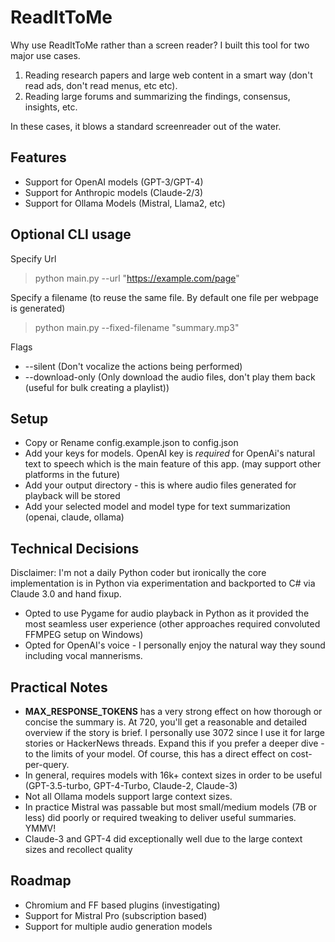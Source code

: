 # ReadItToMe
Why use ReadItToMe rather than a screen reader? I built this tool for two major use cases.

1. Reading research papers and large web content in a smart way (don't read ads, don't read menus, etc etc).
2. Reading large forums and summarizing the findings, consensus, insights, etc.

In these cases, it blows a standard screenreader out of the water.

## Features
* Support for OpenAI models  (GPT-3/GPT-4)
* Support for Anthropic models (Claude-2/3)
* Support for Ollama Models (Mistral, Llama2, etc)

## Optional CLI usage
Specify Url
> python main.py --url "https://example.com/page"

Specify a filename (to reuse the same file. By default one file per webpage is generated)
> python main.py --fixed-filename "summary.mp3"

Flags
* --silent  (Don't vocalize the actions being performed)
* --download-only  (Only download the audio files, don't play them back (useful for bulk creating a playlist))

## Setup
* Copy or Rename config.example.json to config.json
* Add your keys for models. OpenAI key is _required_ for OpenAi's natural text to speech which is the main feature of this app. (may support other platforms in the future)
* Add your output directory - this is where audio files generated for playback will be stored
* Add your selected model and model type for text summarization (openai, claude, ollama)

## Technical Decisions
Disclaimer: I'm not a daily Python coder but ironically the core implementation is in Python via experimentation and backported to C# via Claude 3.0 and hand fixup.
* Opted to use Pygame for audio playback in Python as it provided the most seamless user experience (other approaches required convoluted FFMPEG setup on Windows)
* Opted for OpenAI's voice - I personally enjoy the natural way they sound including vocal mannerisms. 

## Practical Notes
* **MAX_RESPONSE_TOKENS** has a very strong effect on how thorough or concise the summary is. At 720, you'll get a reasonable and detailed overview if the story is brief. I personally use 3072 since I use it for large stories or HackerNews threads. Expand this if you prefer a deeper dive - to the limits of your model. Of course, this has a direct effect on cost-per-query.
* In general, requires models with 16k+ context sizes in order to be useful (GPT-3.5-turbo, GPT-4-Turbo, Claude-2, Claude-3)
* Not all Ollama models support large context sizes.
* In practice Mistral was passable but most small/medium models (7B or less) did poorly or required tweaking to deliver useful summaries. YMMV!
* Claude-3 and GPT-4 did exceptionally well due to the large context sizes and recollect quality

## Roadmap
* Chromium and FF based plugins (investigating)
* Support for Mistral Pro (subscription based)
* Support for multiple audio generation models
